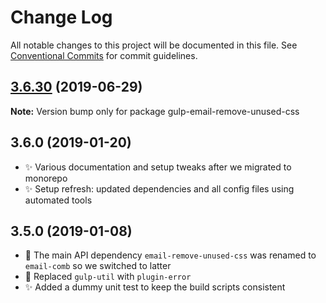 # Change Log

All notable changes to this project will be documented in this file.
See [Conventional Commits](https://conventionalcommits.org) for commit guidelines.

## [3.6.30](https://gitlab.com/codsen/codsen/compare/gulp-email-remove-unused-css@3.6.29...gulp-email-remove-unused-css@3.6.30) (2019-06-29)

**Note:** Version bump only for package gulp-email-remove-unused-css





## 3.6.0 (2019-01-20)

- ✨ Various documentation and setup tweaks after we migrated to monorepo
- ✨ Setup refresh: updated dependencies and all config files using automated tools

## 3.5.0 (2019-01-08)

- 🔧 The main API dependency `email-remove-unused-css` was renamed to `email-comb` so we switched to latter
- 🔧 Replaced `gulp-util` with `plugin-error`
- ✨ Added a dummy unit test to keep the build scripts consistent

